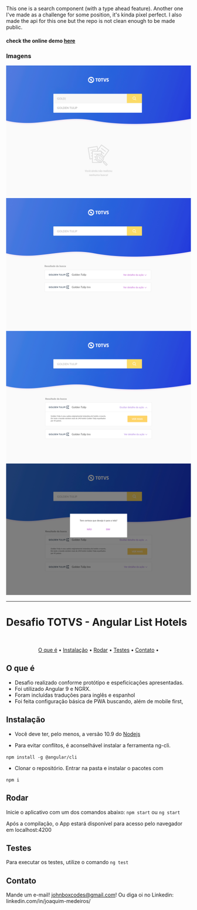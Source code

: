 This one is  a search component (with a type ahead feature). Another one I've made as a challenge for some position, it's kinda pixel perfect. I also made the api for this one but the repo is not clean enough to be made public.

#### check the online demo <a href="https://list-hotels.herokuapp.com" target="_blank">here</a>


### Imagens
![Imagem 1](./1.jpg "Imagem 1")
![Imagem 2](./2.jpg "Imagem 2")
![Imagem 3](./3.jpg "Imagem 3")
![Imagem 4](./4.jpg "Imagem 4")



----------------------

# Desafio TOTVS - Angular List Hotels

<br />
<p align="center">
<p align="center">
  <a href="#o-que-é">O que é</a> •
  <a href="#instalação">Instalação</a> •
  <a href="#rodar">Rodar</a> •
  <a href="#testes">Testes</a> •
  <a href="#contact">Contato</a> •
</p>

## O que é

* Desafio realizado conforme protótipo e espeficicações apresentadas.
* Foi utilizado Angular 9 e NGRX.
* Foram incluídas traduções para inglês e espanhol
* Foi feita configuração básica de PWA buscando, além de mobile first,

## Instalação
* Você deve ter, pelo menos, a versão 10.9 do <a href="https://nodejs.org/en/">Nodejs</a>

* Para evitar conflitos, é aconselhável instalar a ferramenta ng-cli.

```npm install -g @angular/cli```

* Clonar o repositório. Entrar na pasta e instalar o pacotes com

```npm i```

## Rodar

Inicie o aplicativo com um dos comandos abaixo:
```npm start``` ou ```ng start```

Após a compilação, o App estará disponível para acesso
pelo navegador em localhost:4200

## Testes
Para executar os testes, utilize o comando 
```ng test```
## Contato

Mande um e-mail! johnboxcodes@gmail.com! Ou diga oi no Linkedin:
linkedin.com/in/joaquim-medeiros/
